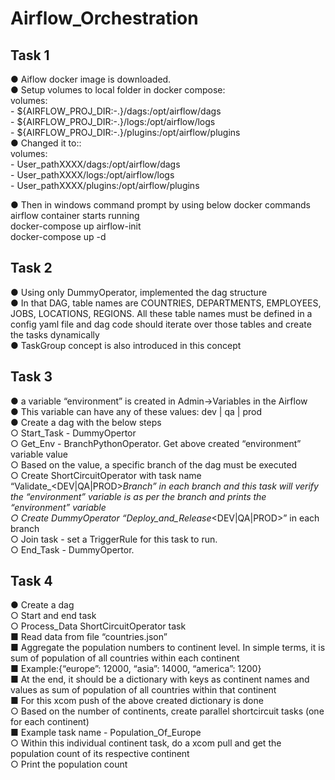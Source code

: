 # Airflow_Orchestration

## Task 1
● Aiflow docker image is downloaded.  
● Setup volumes to local folder in docker compose:  
  volumes:  
    - ${AIRFLOW_PROJ_DIR:-.}/dags:/opt/airflow/dags  
    - ${AIRFLOW_PROJ_DIR:-.}/logs:/opt/airflow/logs  
    - ${AIRFLOW_PROJ_DIR:-.}/plugins:/opt/airflow/plugins  
● Changed it to::  
  volumes:  
    - User_pathXXXX/dags:/opt/airflow/dags  
    - User_pathXXXX/logs:/opt/airflow/logs  
    - User_pathXXXX/plugins:/opt/airflow/plugins  

● Then in windows command prompt by using below docker commands airflow container starts running  
docker-compose up airflow-init   
docker-compose up -d  




## Task 2  
●	Using only DummyOperator, implemented the dag structure  
●	In that DAG, table names are COUNTRIES, DEPARTMENTS, EMPLOYEES, JOBS, LOCATIONS, REGIONS. All these table names must be defined in a config yaml file and dag code should iterate over those tables and create the tasks dynamically  
● TaskGroup concept is also introduced in this concept  

## Task 3  
●	a variable “environment” is created in Admin->Variables in the Airflow  
●	This variable can have any of these values: dev | qa | prod  
●	Create a dag with the below steps  
  ○	Start_Task - DummyOpertor  
  ○	Get_Env - BranchPythonOperator. Get above created “environment” variable value  
  ○	Based on the value, a specific branch of the dag must be executed  
  ○	Create ShortCircuitOperator with task name “Validate_<DEV|QA|PROD>_Branch” in each branch and this task will verify the “environment” variable is as per the branch and prints the “environment” variable  
  ○	Create DummyOperator “Deploy_and_Release_<DEV|QA|PROD>” in each branch  
  ○	Join task -  set a TriggerRule for this task to run.  
  ○	End_Task - DummyOpertor.  

## Task 4  
●	Create a dag  
 ○	Start and end task  
 ○	Process_Data ShortCircuitOperator task  
   ■	Read data from file “countries.json”  
   ■	Aggregate the population numbers to continent level. In simple terms, it is sum of population of all countries within each continent  
   ■	Example:{“europe”: 12000, “asia”: 14000, “america”: 1200}  
   ■	At the end, it should be a dictionary with keys as continent names and values as sum of population of all countries within that continent  
   ■	For this xcom push of the above created dictionary is done  
 ○	Based on the number of continents, create parallel shortcircuit tasks (one for each continent)  
   ■	Example task name - Population_Of_Europe  
 ○	Within this individual continent task, do a xcom pull and get the population count of its respective continent  
 ○	Print the population count  

